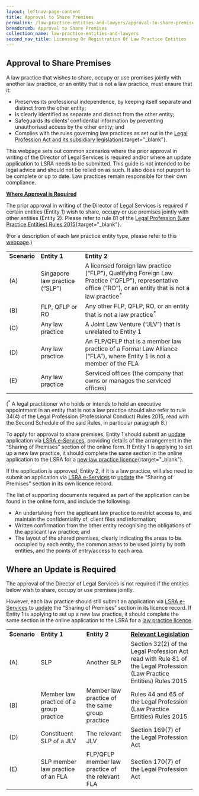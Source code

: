 ```yaml
---
layout: leftnav-page-content
title: Approval to Share Premises
permalink: /law-practice-entities-and-lawyers/approval-to-share-premises/
breadcrumb: Approval to Share Premises
collection_name: law-practice-entities-and-lawyers
second_nav_title: Licensing Or Registration Of Law Practice Entities
---
```


Approval to Share Premises
---

A law practice that wishes to share, occupy or use premises jointly with another law practice, or an entity that is not a law practice, must ensure that it:

* Preserves its professional independence, by keeping itself separate and distinct from the other entity;
* Is clearly identified as separate and distinct from the other entity;  
* Safeguards its clients’ confidential information by preventing unauthorised access by the other entity; and
* Complies with the rules governing law practices as set out in the [Legal Profession Act and its subsidiary legislation](/law-practice-entities-and-lawyers/resources-for-law-practice-entities/relevant-legislation-and-communications/){:target="_blank"}.

This webpage sets out common scenarios where the prior approval in writing of the Director of Legal Services is required and/or where an update application to LSRA needs to be submitted.  This guide is not intended to be legal advice and should not be relied on as such.  It also does not purport to be complete or up to date.  Law practices remain responsible for their own compliance.

<b><u>Where Approval is Required</u></b>

The prior approval in writing of the Director of Legal Services is required if certain entities (Entity 1) wish to share, occupy or use premises jointly with other entities (Entity 2). Please refer to rule 81 of the [Legal Profession (Law Practice Entities) Rules 2015](/law-practice-entities-and-lawyers/resources-for-law-practice-entities/relevant-legislation-and-communications/){:target="_blank"}.

(For a description of each law practice entity type, please refer to this [webpage](/law-practice-entities-and-lawyers/licensing-or-registration-of-law-practice-entities/types-of-licence-or-registration/).)

<table>
  <tr>
    <td>
      <b>Scenario</b>
    </td>
    <td>
      <b>Entity 1</b>
    </td>
    <td>
      <b>Entity 2</b>
    </td>
  </tr>
  <tr>
    <td>(A)</td>
    <td>Singapore law practice (“SLP”)</td>
    <td>A licensed foreign law practice (“FLP”), Qualifying Foreign Law Practice (“QFLP”), representative office (“RO”), or an entity that is not a law practice<sup>*</sup></td>
  </tr>
  <tr>
    <td>(B)</td>
    <td>FLP, QFLP or RO</td>
    <td>Any other FLP, QFLP, RO, or an entity that is not a law practice<sup>*</sup></td>
  </tr>
  <tr>
    <td>(C)</td>
    <td>Any law practice</td>
    <td>A Joint Law Venture (“JLV”) that is unrelated to Entity 1</td>
  </tr>
  <tr>
    <td>(D)</td>
    <td>Any law practice</td>
    <td>An FLP/QFLP that is a member law practice of a Formal Law Alliance (“FLA”), where Entity 1 is not a member of the FLA</td>
  </tr>
  <tr>
    <td>(E)</td>
    <td>Any law practice</td>
    <td>Serviced offices (the company that owns or manages the serviced offices)</td>
  </tr>
</table>

(<sup>*</sup> A legal practitioner who holds or intends to hold an executive appointment in an entity that is not a law practice should also refer to rule 34(4) of the Legal Profession (Professional Conduct) Rules 2015, read with the Second Schedule of the said Rules, in particular paragraph 8.)

To apply for approval to share premises, Entity 1 should submit an [update](/law-practice-entities-and-lawyers/licensing-or-registration-of-law-practice-entities/update-the-particulars-of-a-law-practice-entity/) application via [LSRA e-Services](https://www.mlaw.gov.sg/eservices/lsra/lsra-home/), providing details of the arrangement in the “Sharing of Premises” section of the online form.  If Entity 1 is applying to set up a new law practice, it should complete the same section in the online application to the LSRA for a [new law practice licence](/law-practice-entities-and-lawyers/licensing-or-registration-of-law-practice-entities/apply-for-a-licence-or-registration-for-a-new-law-practice-entity/){:target="_blank"}.

If the application is approved, Entity 2, if it is a law practice, will also need to submit an application via [LSRA e-Services](https://www.mlaw.gov.sg/eservices/lsra/lsra-home/) to [update](/law-practice-entities-and-lawyers/licensing-or-registration-of-law-practice-entities/update-the-particulars-of-a-law-practice-entity/) the “Sharing of Premises” section in its own licence record.

The list of supporting documents required as part of the application can be found in the online form, and include the following:

* An undertaking from the applicant law practice to restrict access to, and maintain the confidentiality of, client files and information;
* Written confirmation from the other entity recognising the obligations of the applicant law practice; and
* The layout of the shared premises, clearly indicating the areas to be occupied by each entity, the common areas to be used jointly by both entities, and the points of entry/access to each area.

Where an Update is Required
---

The approval of the Director of Legal Services is not required if the entities below wish to share, occupy or use premises jointly.

However, each law practice should still submit an application via [LSRA e-Services](https://www.mlaw.gov.sg/eservices/lsra/lsra-home/) to [update](/law-practice-entities-and-lawyers/licensing-or-registration-of-law-practice-entities/update-the-particulars-of-a-law-practice-entity/) the “Sharing of Premises” section in its licence record.  If Entity 1 is applying to set up a new law practice, it should complete the same section in the online application to the LSRA for a [law practice licence](/law-practice-entities-and-lawyers/licensing-or-registration-of-law-practice-entities/apply-for-a-licence-or-registration-for-a-new-law-practice-entity/).

<table>
  <tr>
    <td><b>Scenario</b></td>
    <td><b>Entity 1</b></td>
    <td><b>Entity 2</b></td>
    <td><b><a href="/law-practice-entities-and-lawyers/resources-for-law-practice-entities/relevant-legislation-and-communications/" target="_blank">Relevant Legislation</a></b></td>
  </tr>
  <tr>
    <td>(A)</td>
    <td>SLP</td>
    <td>Another SLP</td>
    <td>Section 32(2) of the Legal Profession Act read with Rule 81 of the Legal Profession (Law Practice Entities) Rules 2015</td>
  </tr>
  <tr>
    <td>(B)</td>
    <td>Member law practice of a group practice</td>
    <td>Member law practice of the same group practice</td>
    <td>Rules 44 and 65 of the Legal Profession (Law Practice Entities) Rules 2015</td>
  </tr>
  <tr>
    <td>(D)</td>
    <td>Constituent SLP of a JLV</td>
    <td>The relevant JLV</td>
    <td>Section 169(7) of the Legal Profession Act</td>
  </tr>
  <tr>
    <td>(E)</td>
    <td>SLP member law practice of an FLA</td>
    <td>FLP/QFLP member law practice of the relevant FLA</td>
    <td>Section 170(7) of the Legal Profession Act</td>
  </tr>
</table>
